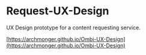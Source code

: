 # Request-UX-Design
UX Design prototype for a content requesting service.

[https://archmonger.github.io/Ombi-UX-Design](https://archmonger.github.io/Ombi-UX-Design)
